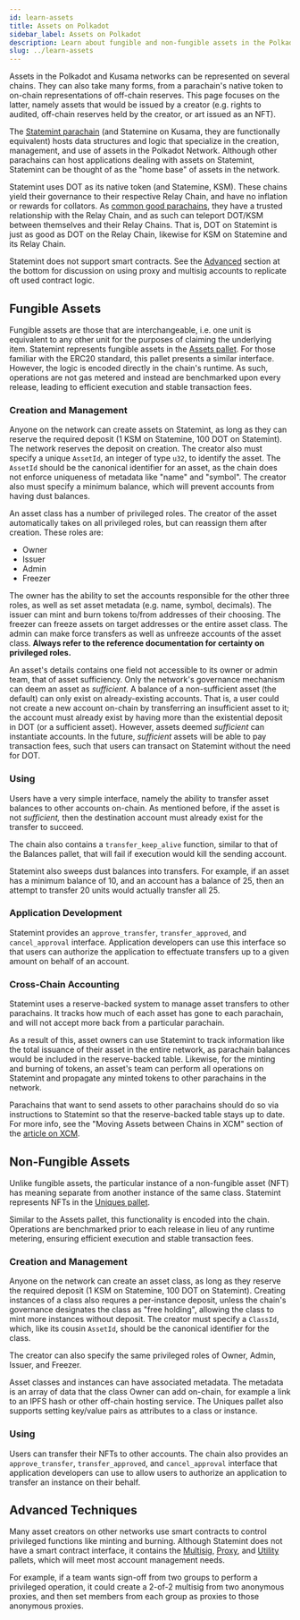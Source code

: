 ```yaml
---
id: learn-assets
title: Assets on Polkadot
sidebar_label: Assets on Polkadot
description: Learn about fungible and non-fungible assets in the Polkadot network.
slug: ../learn-assets
---
```


Assets in the Polkadot and Kusama networks can be represented on several chains. They can also take
many forms, from a parachain's native token to on-chain representations of off-chain reserves. This
page focuses on the latter, namely assets that would be issued by a creator (e.g. rights to audited,
off-chain reserves held by the creator, or art issued as an NFT).

The
[Statemint parachain](https://www.parity.io/blog/statemint-generic-assets-chain-proposing-a-common-good-parachain-to-polkadot-governance/)
(and Statemine on Kusama, they are functionally equivalent) hosts data structures and logic that
specialize in the creation, management, and use of assets in the Polkadot Network. Although other
parachains can host applications dealing with assets on Statemint, Statemint can be thought of as
the "home base" of assets in the network.

Statemint uses DOT as its native token (and Statemine, KSM). These chains yield their governance to
their respective Relay Chain, and have no inflation or rewards for collators. As
[common good parachains](https://polkadot.network/blog/common-good-parachains-an-introduction-to-governance-allocated-parachain-slots/),
they have a trusted relationship with the Relay Chain, and as such can teleport DOT/KSM between
themselves and their Relay Chains. That is, DOT on Statemint is just as good as DOT on the Relay
Chain, likewise for KSM on Statemine and its Relay Chain.

Statemint does not support smart contracts. See the [Advanced](#advanced-techniques) section at the
bottom for discussion on using proxy and multisig accounts to replicate oft used contract logic.

## Fungible Assets

Fungible assets are those that are interchangeable, i.e. one unit is equivalent to any other unit
for the purposes of claiming the underlying item. Statemint represents fungible assets in the
[Assets pallet](https://crates.parity.io/pallet_assets/index.html). For those familiar with the
ERC20 standard, this pallet presents a similar interface. However, the logic is encoded directly in
the chain's runtime. As such, operations are not gas metered and instead are benchmarked upon every
release, leading to efficient execution and stable transaction fees.

### Creation and Management

Anyone on the network can create assets on Statemint, as long as they can reserve the required
deposit (1 KSM on Statemine, 100 DOT on Statemint). The network reserves the deposit on creation.
The creator also must specify a unique `AssetId`, an integer of type `u32`, to identify the asset.
The `AssetId` should be the canonical identifier for an asset, as the chain does not enforce
uniqueness of metadata like "name" and "symbol". The creator also must specify a minimum balance,
which will prevent accounts from having dust balances.

An asset class has a number of privileged roles. The creator of the asset automatically takes on all
privileged roles, but can reassign them after creation. These roles are:

- Owner
- Issuer
- Admin
- Freezer

The owner has the ability to set the accounts responsible for the other three roles, as well as set
asset metadata (e.g. name, symbol, decimals). The issuer can mint and burn tokens to/from addresses
of their choosing. The freezer can freeze assets on target addresses or the entire asset class. The
admin can make force transfers as well as unfreeze accounts of the asset class. **Always refer to
the reference documentation for certainty on privileged roles.**

An asset's details contains one field not accessible to its owner or admin team, that of asset
sufficiency. Only the network's governance mechanism can deem an asset as _sufficient._ A balance of
a non-sufficient asset (the default) can only exist on already-existing accounts. That is, a user
could not create a new account on-chain by transferring an insufficient asset to it; the account
must already exist by having more than the existential deposit in DOT (or a sufficient asset). However, assets deemed
_sufficient_ can instantiate accounts. In the future, _sufficient_ assets will be able to pay
transaction fees, such that users can transact on Statemint without the need for DOT.

### Using

Users have a very simple interface, namely the ability to transfer asset balances to other accounts
on-chain. As mentioned before, if the asset is not _sufficient,_ then the destination account must
already exist for the transfer to succeed.

The chain also contains a `transfer_keep_alive` function, similar to that of the Balances pallet,
that will fail if execution would kill the sending account.

Statemint also sweeps dust balances into transfers. For example, if an asset has a minimum balance
of 10, and an account has a balance of 25, then an attempt to transfer 20 units would actually
transfer all 25.

### Application Development

Statemint provides an `approve_transfer`, `transfer_approved`, and `cancel_approval` interface.
Application developers can use this interface so that users can authorize the application to
effectuate transfers up to a given amount on behalf of an account.

### Cross-Chain Accounting

Statemint uses a reserve-backed system to manage asset transfers to other parachains. It tracks how
much of each asset has gone to each parachain, and will not accept more back from a particular
parachain.

As a result of this, asset owners can use Statemint to track information like the total issuance of
their asset in the entire network, as parachain balances would be included in the reserve-backed
table. Likewise, for the minting and burning of tokens, an asset's team can perform all operations
on Statemint and propagate any minted tokens to other parachains in the network.

Parachains that want to send assets to other parachains should do so via instructions to Statemint
so that the reserve-backed table stays up to date. For more info, see the "Moving Assets between
Chains in XCM" section of the
[article on XCM](https://polkadot.network/blog/xcm-the-cross-consensus-message-format/).

## Non-Fungible Assets

Unlike fungible assets, the particular instance of a non-fungible asset (NFT) has meaning separate
from another instance of the same class. Statemint represents NFTs in the
[Uniques pallet](https://crates.parity.io/pallet_uniques/index.html).

Similar to the Assets pallet, this functionality is encoded into the chain. Operations are
benchmarked prior to each release in lieu of any runtime metering, ensuring efficient execution and
stable transaction fees.

### Creation and Management

Anyone on the network can create an asset class, as long as they reserve the required deposit (1 KSM
on Statemine, 100 DOT on Statemint). Creating instances of a class also requres a per-instance
deposit, unless the chain's governance designates the class as "free holding", allowing the class to
mint more instances without deposit. The creator must specify a `ClassId`, which, like its cousin
`AssetId`, should be the canonical identifier for the class.

The creator can also specify the same privileged roles of Owner, Admin, Issuer, and Freezer.

Asset classes and instances can have associated metadata. The metadata is an array of data that the
class Owner can add on-chain, for example a link to an IPFS hash or other off-chain hosting service.
The Uniques pallet also supports setting key/value pairs as attributes to a class or instance.

### Using

Users can transfer their NFTs to other accounts. The chain also provides an `approve_transfer`,
`transfer_approved`, and `cancel_approval` interface that application developers can use to allow
users to authorize an application to transfer an instance on their behalf.

## Advanced Techniques

Many asset creators on other networks use smart contracts to control privileged functions like
minting and burning. Although Statemint does not have a smart contract interface, it contains the
[Multisig](https://crates.parity.io/pallet_multisig/index.html),
[Proxy](https://crates.parity.io/pallet_proxy/index.html), and
[Utility](https://crates.parity.io/pallet_utility/index.html) pallets, which will meet most account
management needs.

For example, if a team wants sign-off from two groups to perform a privileged operation, it could
create a 2-of-2 multisig from two anonymous proxies, and then set members from each group as proxies
to those anonymous proxies.
